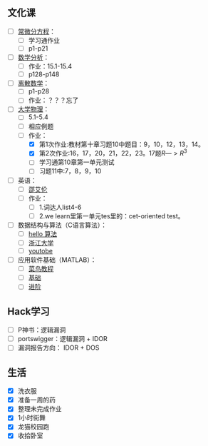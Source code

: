 ## 文化课
- [ ] [常微分方程](https://www.bilibili.com/video/BV1Tr4y1w7Ef/?spm_id_from=333.337.search-card.all.click&vd_source=5f4f31ca939fbba01cb0ba2f7b60b9e3)：
	- [ ] 学习通作业
	- [ ] p1-p21
- [ ] [数学分析](https://www.bilibili.com/video/BV15v411g7VP/?spm_id_from=333.337.search-card.all.click&vd_source=5f4f31ca939fbba01cb0ba2f7b60b9e3)：
	- [ ] 作业：15.1-15.4
	- [ ] p128-p148
- [ ] [离散数学](https://www.bilibili.com/video/BV1d7411v7zu/?spm_id_from=333.337.search-card.all.click&vd_source=5f4f31ca939fbba01cb0ba2f7b60b9e3)：
	- [ ] p1-p28
	- [ ] 作业：？？？忘了
- [ ] [大学物理](https://www.bilibili.com/video/BV1qW411H7UX/?spm_id_from=333.337.search-card.all.click&vd_source=5f4f31ca939fbba01cb0ba2f7b60b9e3)：
	- [ ] 5.1-5.4
	- [ ] 相应例题
	- [ ] 作业：
		- [x] 第1次作业:教材第十章习题10中题目：9，10，12，13，14。
		- [x] 第2次作业:16，17，20，21，22，23。17题$R—> R^3$
		- [ ] 学习通第10章第一单元测试
		- [ ] 习题11中:7，8，9，10
- [ ] 英语：
	- [ ] [邵艾伦](https://www.bilibili.com/cheese/play/ep79805?csource=common_hp_favorite_null&spm_id_from=333.999.0.0) 
	- [ ] 作业：
		- [ ] 1.词达人list4-6  
		- [ ] 2.we learn里第一单元tes里的：cet-oriented test。
- [ ] 数据结构与算法（C语言算法）：
	- [ ] [hello 算法](https://www.hello-algo.com/)
	- [ ] [浙江大学](https://www.icourse163.org/learn/ZJU-93001?tid=1471218491&learnMode=0#/learn/announce)
	- [ ] [youtobe](https://www.youtube.com/playlist?list=PL2_aWCzGMAwI3W_JlcBbtYTwiQSsOTa6P)
- [ ] 应用软件基础（MATLAB）：
	- [ ] [菜鸟教程](https://www.cainiaojc.com/matlab/matlab-tutorial.html)
	- [ ] [基础](https://www.bilibili.com/video/BV13D4y1Q7RS/?share_source=copy_web&vd_source=cb3ded45d35379e8fd250c6b3997251c)
	- [ ] [进阶](https://www.bilibili.com/video/BV1GJ41137UH/?spm_id_from=333.788.recommend_more_video.0&vd_source=5f4f31ca939fbba01cb0ba2f7b60b9e3)
## Hack学习
- [ ] P神书：逻辑漏洞
- [ ] portswigger：逻辑漏洞 + IDOR
- [ ] 漏洞报告方向： IDOR + DOS
## 生活
- [x] 洗衣服
- [x] 准备一周的药
- [x] 整理未完成作业
- [x] 1小时街舞
- [x] 龙猫校园跑
- [x] 收拾卧室